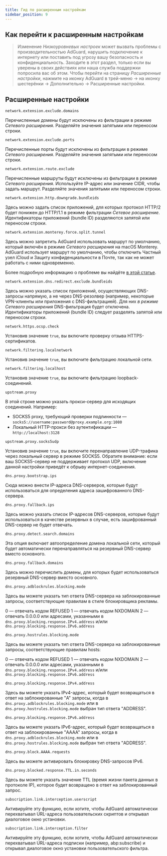 ```yaml
---
title: Гид по расширенным настройкам
sidebar_position: 9
---
```


## Как перейти к расширенным настройкам

> Изменение *Низкоуровневых настроек* может вызвать проблемы с производительностью AdGuard, нарушить подключение к интернету или поставить под угрозу вашу безопасность и конфиденциальность. Заходите в этот раздел, только если вы уверены в своих действиях или наша служба поддержки попросила вас об этом. Чтобы перейти на страницу *Расширенные настройки*, нажмите на иконку AdGuard в трей-меню → на иконку шестерёнки → Дополнительно → Расширенные настройки.

## Расширенные настройки

`network.extension.exclude.domains`

Перечисленные домены будут исключены из фильтрации в режиме *Сетевого расширения*. Разделяйте значения запятыми или переносом строки.

`network.extension.exclude.ports`

Перечисленные порты будут исключены из фильтрации в режиме *Сетевого расширения*. Разделяйте значения запятыми или переносом строки.

`network.extension.route.exclude`

Перечисленные маршруты будут исключены из фильтрации в режиме *Сетевого расширения*. Используйте IP-адрес или значение CIDR, чтобы задать маршрут. Разделяйте значения запятыми или переносом строки.

`network.extension.http.downgrade.bundleids`

Здесь можно задать список приложений, для которых протокол HTTP/2 будет понижен до HTTP/1.1 в режиме фильтрации *Сетевое расширение*. Идентификаторы приложений (bundle ID) разделяются запятой или переносом строки.

`network.extension.monterey.force.split.tunnel`

Здесь можно запретить AdGuard использовать маршрут по умолчанию, который включён в режиме *Сетевого расширения* на macOS Monterey. AdGuard использует маршрут по умолчанию, чтобы отключить Частный узел iCloud и Защиту конфиденциальности в Почте, так как не может работать с ними одновременно.

Более подробную информацию о проблеме вы найдёте [в этой статье](../icloud-private-relay).

`network.extension.dns.redirect.exclude.bundleids`

Здесь можно указать список приложений, осуществляющих DNS-запросы напрямую, а не через DNS-резолвер (например, некоторые VPN-клиенты или приложения с DNS-фильтрацией). Для них *в режиме Сетевого расширения* DNS-фильтрация будет отключена. Идентификаторы приложений (bundle ID) следует разделять запятой или переносом строки.

`network.https.ocsp.check`

Установив значение `true`, вы включите проверку отзыва HTTPS-сертификатов.

`network.filtering.localnetwork`

Установив значение `true`, вы включите фильтрацию локальной сети.

`network.filtering.localhost`

Установив значение `true`, вы включите фильтрацию loopback-соединений.

`upstream.proxy`

В этой строке можно указать прокси-сервер для исходящих соединений. Например:

* SOCKS5 proxy, требующий проверки подлинности — `socks5://username:password@proxy.example.org:1080`
* Локальный HTTP-прокси без аутентификации — `http://localhost:3128`

`upstream.proxy.socks5udp`

Установив значение `true`, вы включите перенаправление UDP-трафика через локальный сервер в режиме SOCKS5. Обратите внимание: если ваш SOCKS5-сервер не поддерживает протокол UDP, включение данной настройки приведёт к обрыву интернет-соединения.

`dns.proxy.bootstrap.ips`

Сюда можно внести IP-адреса DNS-серверов, которые будут использоваться для определения адреса зашифрованного DNS-сервера.

`dns.proxy.fallback.ips`

Здесь можно указать список IP-адресов DNS-серверов, которые будут использоваться в качестве резервных в случае, есть зашифрованный DNS-сервер не будет отвечать.

`dns.proxy.detect.search.domains`

Эта опция включает автоопределение домена локальной сети, который будет автоматически перенаправляться на резервный DNS-сервер вместо основного.

`dns.proxy.fallback.domains`

Здесь можно перечислить домены, для которых будет использоваться резервный DNS-сервер вместо основного.

`dns.proxy.adblockrules.blocking.mode`

Здесь вы можете указать тип ответа DNS-сервера на заблокированные запросы, соответствующие правилам в стиле блокировщика рекламы.

0 — отвечать кодом REFUSED 1 — отвечать кодом NXDOMAIN 2 — отвечать 0.0.0.0 или адресами, указанными в `dns.proxy.blocking.response.IPv4.address` и/или `dns.proxy.blocking.response.IPv6.address`

`dns.proxy.hostrules.blocking.mode`

Здесь вы можете указать тип ответа DNS-сервера на заблокированные запросы, соответствующие правилам hosts:

0 — отвечать кодом REFUSED 1 — отвечать кодом NXDOMAIN 2 — отвечать 0.0.0.0 или адресами, указанными в `dns.proxy.blocking.response.IPv4.address` и/или `dns.proxy.blocking.response.IPv6.address`

`dns.proxy.blocking.response.IPv4.address`

Здесь вы можете указать IPv4-адрес, который будет возвращаться в ответ на заблокированные "A" запросы, когда в `dns.proxy.adblockrules.blocking.mode` или в `dns.proxy.hostrules.blocking.mode` выбран тип ответа "ADDRESS".

`dns.proxy.blocking.response.IPv6.address`

Здесь вы можете указать IPv6-адрес, который будет возвращаться в ответ на заблокированные "AAAA" запросы, когда в `dns.proxy.adblockrules.blocking.mode` или в `dns.proxy.hostrules.blocking.mode` выбран тип ответа "ADDRESS".

`dns.proxy.block.AAAA.requests`

Здесь вы можете активировать блокировку DNS-запросов IPv6.

`dns.proxy.blocked.response.TTL.in.seconds`

Здесь вы можете указать значение TTL (время жизни пакета данных в протоколе IP), которое будет возвращено в ответ на заблокированный запрос.

`subscription.link.interception.userscript`

Активируйте эту функцию, если хотите, чтобы AdGuard автоматически перехватывал URL-адреса пользовательских скриптов и открывал диалоговое окно установки.

`subscription.link.interception.filter`

Активируйте эту функцию, если хотите, чтобы AdGuard автоматически перехватывал URL-адреса подписки (например, abp:subscribe) и открывал диалоговое окно установки пользовательского фильтра.
